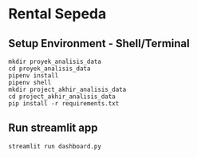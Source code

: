 # Rental Sepeda
## Setup Environment - Shell/Terminal
```
mkdir proyek_analisis_data
cd proyek_analisis_data
pipenv install
pipenv shell
mkdir project_akhir_analisis_data
cd project_akhir_analisis_data
pip install -r requirements.txt
```

## Run streamlit app
```
streamlit run dashboard.py
```
